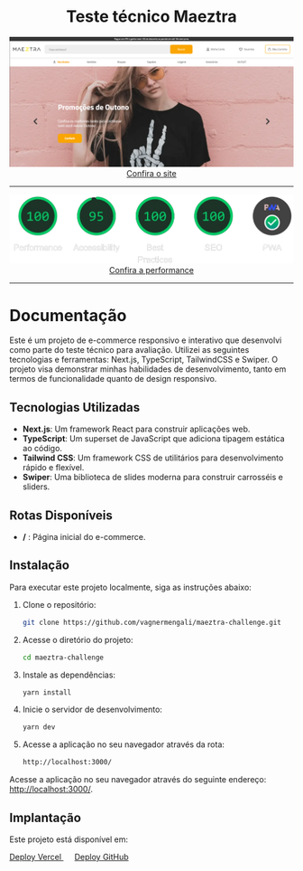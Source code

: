 <h1 align="center">
 Teste técnico Maeztra
</h1>

<a href="https://maeztra-challenge-vagnermengali.vercel.app/" title="Clique para visitar o site">
    <img src="https://github.com/vagnermengali/maeztra-challenge/blob/main/public/assets/images/banner-github.png" alt="Banner site">
</a>

<div align="center">
 <a align="center" href="https://maeztra-challenge-vagnermengali.vercel.app/" title="Clique para analisar a performance">
  Confira o site
 </a>
</div>

--- 

<a href="https://pagespeed.web.dev/analysis/https-maeztra-challenge-vagnermengali-vercel-app/mn4y34335r?form_factor=desktop" title="Clique para ver o site">
    <img src="https://github.com/vagnermengali/maeztra-challenge/blob/main/public/assets/images/perfomace-github.png" alt="Banner perfomace">
</a>

<div align="center">
 <a align="center" href="https://pagespeed.web.dev/analysis/https-maeztra-challenge-vagnermengali-vercel-app/mn4y34335r?form_factor=desktop" title="Clique para analisar a performance">
  Confira a performance
 </a>
</div>

---

# Documentação

Este é um projeto de e-commerce responsivo e interativo que desenvolvi como parte do teste técnico para avaliação. Utilizei as seguintes tecnologias e ferramentas: Next.js, TypeScript, TailwindCSS e Swiper. O projeto visa demonstrar minhas habilidades de desenvolvimento, tanto em termos de funcionalidade quanto de design responsivo.

## Tecnologias Utilizadas

- **Next.js**: Um framework React para construir aplicações web.
- **TypeScript**: Um superset de JavaScript que adiciona tipagem estática ao código.
- **Tailwind CSS**: Um framework CSS de utilitários para desenvolvimento rápido e flexível.
- **Swiper**: Uma biblioteca de slides moderna para construir carrosséis e sliders.

## Rotas Disponíveis

- **/** : Página inicial do e-commerce.

## Instalação

Para executar este projeto localmente, siga as instruções abaixo:

1. Clone o repositório:

   ```bash
   git clone https://github.com/vagnermengali/maeztra-challenge.git
   ```

2. Acesse o diretório do projeto:

   ```bash
   cd maeztra-challenge
   ```

3. Instale as dependências:

   ```bash
   yarn install
   ```

4. Inicie o servidor de desenvolvimento:

   ```bash
   yarn dev
   ```

5. Acesse a aplicação no seu navegador através da rota:

   ```bash
   http://localhost:3000/
   ```

Acesse a aplicação no seu navegador através do seguinte endereço: [http://localhost:3000/](http://localhost:3000/).

## Implantação

Este projeto está disponível em:

<div>
 <a href="https://maeztra-challenge-vagnermengali.vercel.app/">
  Deploy Vercel
 </a>
 &nbsp;&nbsp;&nbsp;&nbsp;
 <a href="https://maeztra-challenge-vagnermengali.vercel.app/">
  Deploy GitHub
 </a>
</div>
